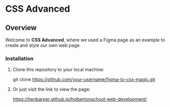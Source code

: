 # CSS Advanced

## Overview

Welcome to **CSS Advanced**, where we used a Figma page as an example to create and style our own web page.


### Installation

1. Clone this repository to your local machine:

   git clone https://github.com/your-username/figma-to-css-magic.git

2. Or just visit the link to view the page:

    https://henbarper.github.io/holbertonschool-web-development/
